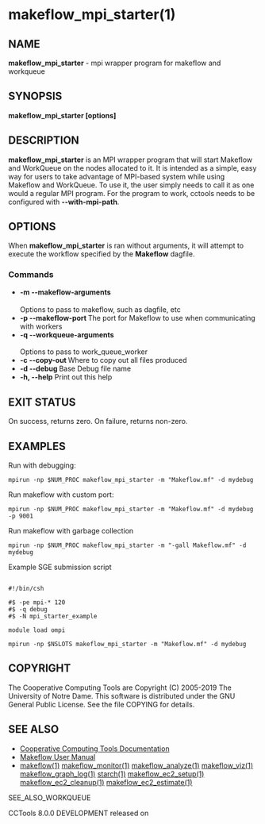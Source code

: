 






















# makeflow_mpi_starter(1)

## NAME
**makeflow_mpi_starter** - mpi wrapper program for makeflow and workqueue

## SYNOPSIS
****makeflow_mpi_starter [options]****

## DESCRIPTION

**makeflow_mpi_starter** is an MPI wrapper program that will start Makeflow and
WorkQueue on the nodes allocated to it. It is intended as a simple, easy way for 
users to take advantage of MPI-based system while using Makeflow and WorkQueue. To
use it, the user simply needs to call it as one would a regular MPI program. For
the program to work, cctools needs to be configured with **--with-mpi-path**.

## OPTIONS
When **makeflow_mpi_starter** is ran without arguments, it will attempt to execute the
workflow specified by the **Makeflow** dagfile.

### Commands

- **-m --makeflow-arguments <option>** Options to pass to makeflow, such as dagfile, etc
- **-p --makeflow-port <port>** The port for Makeflow to use when communicating with workers
- **-q --workqueue-arguments <option>** Options to pass to work_queue_worker
- **-c --copy-out <location>** Where to copy out all files produced
- **-d --debug <debugprefix>** Base Debug file name
- **-h, --help** Print out this help


## EXIT STATUS
On success, returns zero.  On failure, returns non-zero.

## EXAMPLES

Run with debugging:
```
mpirun -np $NUM_PROC makeflow_mpi_starter -m "Makeflow.mf" -d mydebug
```

Run makeflow with custom port:
```
mpirun -np $NUM_PROC makeflow_mpi_starter -m "Makeflow.mf" -d mydebug -p 9001
```

Run makeflow with garbage collection
```
mpirun -np $NUM_PROC makeflow_mpi_starter -m "-gall Makeflow.mf" -d mydebug
```

Example SGE submission script
```

#!/bin/csh

#$ -pe mpi-* 120         
#$ -q debug              
#$ -N mpi_starter_example     

module load ompi

mpirun -np $NSLOTS makeflow_mpi_starter -m "Makeflow.mf" -d mydebug
```

## COPYRIGHT

The Cooperative Computing Tools are Copyright (C) 2005-2019 The University of Notre Dame.  This software is distributed under the GNU General Public License.  See the file COPYING for details.

## SEE ALSO


- [Cooperative Computing Tools Documentation]("../index.html")
- [Makeflow User Manual]("../makeflow.html")
- [makeflow(1)](makeflow.md) [makeflow_monitor(1)](makeflow_monitor.md) [makeflow_analyze(1)](makeflow_analyze.md) [makeflow_viz(1)](makeflow_viz.md) [makeflow_graph_log(1)](makeflow_graph_log.md) [starch(1)](starch.md) [makeflow_ec2_setup(1)](makeflow_ec2_setup.md) [makeflow_ec2_cleanup(1)](makeflow_ec2_cleanup.md) [makeflow_ec2_estimate(1)](makeflow_ec2_estimate.md)


SEE_ALSO_WORKQUEUE

CCTools 8.0.0 DEVELOPMENT released on 
